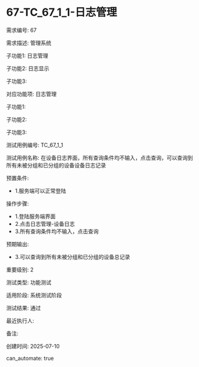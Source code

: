 # 67-TC_67_1_1-日志管理

需求编号: 67

需求描述: 管理系统

子功能1: 日志管理

子功能2: 日志显示

子功能3: 


对应功能项: 日志管理

子功能1: 

子功能2: 

子功能3: 


测试用例编号: TC_67_1_1

测试用例名称: 在设备日志界面，所有查询条件均不输入，点击查询，可以查询到所有未被分组和已分组的设备设备日志记录

预置条件:
- 1.服务端可以正常登陆

操作步骤:
- 1.登陆服务端界面
- 2.点击日志管理-设备日志
- 3.所有查询条件均不输入，点击查询

预期输出:
- 3.可以查询到所有未被分组和已分组的设备总记录

重要级别: 2

测试类型: 功能测试

适用阶段: 系统测试阶段

测试结果: 通过

最近执行人: 

备注: 

创建时间: 2025-07-10

can_automate: true
